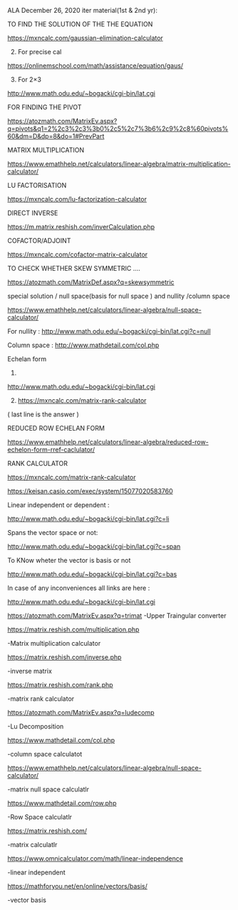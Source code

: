 ALA
December 26, 2020
iter material(1st & 2nd yr):

TO FIND THE SOLUTION OF THE THE EQUATION

https://mxncalc.com/gaussian-elimination-calculator



2. For precise cal

https://onlinemschool.com/math/assistance/equation/gaus/



3. For 2×3

http://www.math.odu.edu/~bogacki/cgi-bin/lat.cgi



FOR FINDING THE PIVOT



https://atozmath.com/MatrixEv.aspx?q=pivots&q1=2%2c3%2c3%3b0%2c5%2c7%3b6%2c9%2c8%60pivots%60&dm=D&dp=8&do=1#PrevPart



MATRIX MULTIPLICATION



https://www.emathhelp.net/calculators/linear-algebra/matrix-multiplication-calculator/



LU FACTORISATION



https://mxncalc.com/lu-factorization-calculator



DIRECT INVERSE 



https://m.matrix.reshish.com/inverCalculation.php



COFACTOR/ADJOINT



https://mxncalc.com/cofactor-matrix-calculator



TO CHECK WHETHER SKEW SYMMETRIC ....



https://atozmath.com/MatrixDef.aspx?q=skewsymmetric



special solution / null space(basis for null space ) and nullity /column space



https://www.emathhelp.net/calculators/linear-algebra/null-space-calculator/



For nullity : http://www.math.odu.edu/~bogacki/cgi-bin/lat.cgi?c=null



Column space : http://www.mathdetail.com/col.php



Echelan form 



1.

http://www.math.odu.edu/~bogacki/cgi-bin/lat.cgi



2. https://mxncalc.com/matrix-rank-calculator

 ( last line is the answer )



REDUCED ROW ECHELAN FORM



https://www.emathhelp.net/calculators/linear-algebra/reduced-row-echelon-form-rref-caclulator/



RANK CALCULATOR



https://mxncalc.com/matrix-rank-calculator



https://keisan.casio.com/exec/system/15077020583760





Linear independent or dependent :

http://www.math.odu.edu/~bogacki/cgi-bin/lat.cgi?c=li



Spans the vector space or not:

http://www.math.odu.edu/~bogacki/cgi-bin/lat.cgi?c=span



To KNow wheter the vector is basis or not

http://www.math.odu.edu/~bogacki/cgi-bin/lat.cgi?c=bas



In case of any inconveniences all links are here :

http://www.math.odu.edu/~bogacki/cgi-bin/lat.cgi



https://atozmath.com/MatrixEv.aspx?q=trimat -Upper Traingular converter

https://matrix.reshish.com/multiplication.php

-Matrix multiplication calculator

https://matrix.reshish.com/inverse.php

-inverse matrix

https://matrix.reshish.com/rank.php

-matrix rank calculator

https://atozmath.com/MatrixEv.aspx?q=ludecomp

-Lu Decomposition

https://www.mathdetail.com/col.php

-column space calculatot

https://www.emathhelp.net/calculators/linear-algebra/null-space-calculator/

-matrix null space calculatlr

https://www.mathdetail.com/row.php

-Row Space calculatlr

https://matrix.reshish.com/

-matrix calculatlr

https://www.omnicalculator.com/math/linear-independence

-linear independent

https://mathforyou.net/en/online/vectors/basis/

-vector basis


